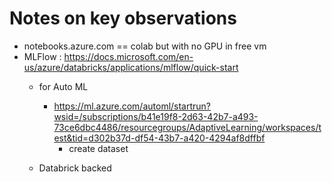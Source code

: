 # Notes on key observations
  
* notebooks.azure.com == colab but with no GPU in free vm
* MLFlow : https://docs.microsoft.com/en-us/azure/databricks/applications/mlflow/quick-start 
  * for Auto ML 
    * https://ml.azure.com/automl/startrun?wsid=/subscriptions/b41e19f8-2d63-42b7-a493-73ce6dbc4486/resourcegroups/AdaptiveLearning/workspaces/test&tid=d302b37d-df54-43b7-a420-4294af8dffbf
      * create dataset
      
  * Databrick backed
